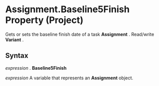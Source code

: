 
# Assignment.Baseline5Finish Property (Project)

Gets or sets the baseline finish date of a task  **Assignment** . Read/write **Variant** .


## Syntax

 _expression_ . **Baseline5Finish**

 _expression_ A variable that represents an **Assignment** object.

